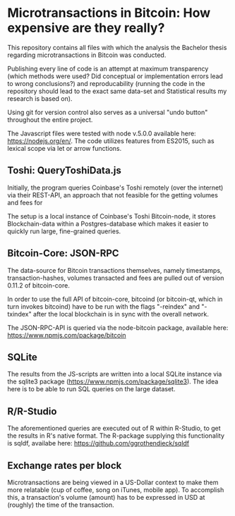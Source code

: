 # Microtransactions in Bitcoin: How expensive are they really?

This repository contains all files with which the analysis the Bachelor thesis
regarding microtransactions in Bitcoin was conducted.

Publishing every line of code is an attempt at maximum
transparency (which methods were used? Did conceptual or implementation errors
lead to wrong conclusions?) and reproducability (running the code in the
repository should lead to the exact same data-set and Statistical results my
research is based on).

Using git for version control also serves as a universal "undo button" throughout
the entire project.

The Javascript files were tested with node v.5.0.0 available here:
https://nodejs.org/en/. The code utilizes features from ES2015, such as lexical
scope via let or arrow functions.

## Toshi: QueryToshiData.js

Initially, the program queries Coinbase's Toshi remotely (over the internet)
via their REST-API, an approach that not feasible for the getting volumes and
fees for

The setup is a local instance of Coinbase's Toshi Bitcoin-node, it stores
Blockchain-data within a Postgres-database which makes it easier to quickly run
large, fine-grained queries.

## Bitcoin-Core: JSON-RPC

The data-source for Bitcoin transactions themselves, namely timestamps,
transaction-hashes, volumes transacted and fees are pulled out of version 0.11.2
of bitcoin-core.

In order to use the full API of bitcoin-core, bitcoind (or bitcoin-qt, which in
turn invokes bitcoind) have to be run with the flags "-reindex" and "-txindex"
after the local blockchain is in sync with the overall network.

The JSON-RPC-API is queried via the node-bitcoin package, available here:
https://www.npmjs.com/package/bitcoin

## SQLite

The results from the JS-scripts are written into a local SQLite instance via the
sqlite3 package (https://www.npmjs.com/package/sqlite3). The idea here is to
be able to run SQL queries on the large dataset.

## R/R-Studio

The aforementioned queries are executed out of R within R-Studio, to get the
results in R's native format. The R-package supplying this functionality is
sqldf, availabe here: https://github.com/ggrothendieck/sqldf


## Exchange rates per block

Microtransactions are being viewed in a US-Dollar context to make them more
relatable (cup of coffee, song on iTunes, mobile app). To accomplish this, a
transaction's volume (amount) has to be expressed in USD at (roughly) the time
of the transaction.
